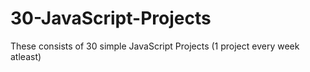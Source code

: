 # 30-JavaScript-Projects
These consists of 30 simple JavaScript Projects (1 project every week atleast) 
